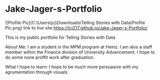 # Jake-Jager-s-Portfolio

![Profile Pic](C:\Users\jcj\Downloads\Telling Stories with Data\Profile Pic.png)
link to live site https://jcj217.github.io/Jake-Jager-s-Portfolio/

This is my public portfolio for Telling Stories with Data

About Me:
I am a student in the MPM program at Heinz. I am alos a staff member within the Finance division of University Advancement. I hope to do some none proffit work after graduation. 

What I hope to learn:
I hope to be much more persuasive with my agrumentation through visuals. 
